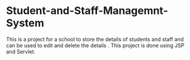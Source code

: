 # Student-and-Staff-Managemnt-System
This is a project for a school to store the details of students and staff and can be used to edit and delete the details .
This project is done using JSP and Servlet.
